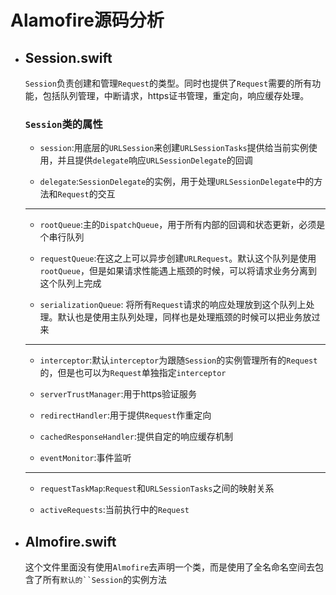 # Alamofire源码分析


- ## Session.swift
  `Session`负责创建和管理`Request`的类型。同时也提供了`Request`需要的所有功能，包括队列管理，中断请求，https证书管理，重定向，响应缓存处理。  
    
    
  ###  `Session`类的属性  
    
  - `session`:用底层的`URLSession`来创建`URLSessionTasks`提供给当前实例使用，并且提供`delegate`响应`URLSessionDelegate`的回调  
    
  - `delegate`:`SessionDelegate`的实例，用于处理`URLSessionDelegate`中的方法和`Request`的交互  
    
  ----
    
  - `rootQueue`:主的`DispatchQueue`，用于所有内部的回调和状态更新，必须是个串行队列  
    
  - `requestQueue`:在这之上可以异步创建`URLRequest`。默认这个队列是使用`rootQueue`，但是如果请求性能遇上瓶颈的时候，可以将请求业务分离到这个队列上完成  
    
  - `serializationQueue`: 将所有`Request`请求的响应处理放到这个队列上处理。默认也是使用主队列处理，同样也是处理瓶颈的时候可以把业务放过来  
    
    
  ----  
    
  - `interceptor`:默认`interceptor`为跟随`Session`的实例管理所有的`Request`的，但是也可以为`Request`单独指定`interceptor`  
    
  - `serverTrustManager`:用于https验证服务  
    
  - `redirectHandler`:用于提供`Request`作重定向  
    
  - `cachedResponseHandler`:提供自定的响应缓存机制  
    
  - `eventMonitor`:事件监听  
    
    
  ----  
    
  - `requestTaskMap`:`Request`和`URLSessionTasks`之间的映射关系  
    
  - `activeRequests`:当前执行中的`Request`  
    
    
  

- ## Almofire.swift
  这个文件里面没有使用`Almofire`去声明一个类，而是使用了全名命名空间去包含了所有`默认的``Session`的实例方法

